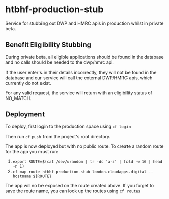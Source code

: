 # htbhf-production-stub
Service for stubbing out DWP and HMRC apis in production whilst in private beta.

## Benefit Eligibility Stubbing
During private beta, all eligible applications should be found in the database and no calls should be needed to the dwp/hmrc api.

If the user enter's in their details incorrectly, they will not be found in the database and our service will call the external DWP/HMRC apis, which currently do not exist.

For any valid request, the service will return with an eligibility status of NO_MATCH.

## Deployment
To deploy, first login to the production space using `cf login`

Then run `cf push` from the project's root directory.

The app is now deployed but with no public route. To create a random route for the app you must run:
1. `export ROUTE=$(cat /dev/urandom | tr -dc 'a-z' | fold -w 16 | head -n 1)`
2. `cf map-route htbhf-production-stub london.cloudapps.digital --hostname ${ROUTE}`

The app will no be exposed on the route created above. If you forget to save the route name, you can look up the routes using `cf routes`
